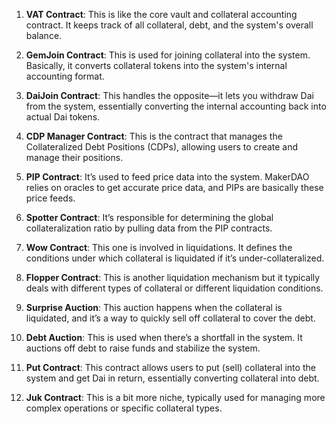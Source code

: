
1. **VAT Contract**: This is like the core vault and collateral accounting contract. It keeps track of all collateral, debt, and the system's overall balance.

2. **GemJoin Contract**: This is used for joining collateral into the system. Basically, it converts collateral tokens into the system's internal accounting format.

3. **DaiJoin Contract**: This handles the opposite—it lets you withdraw Dai from the system, essentially converting the internal accounting back into actual Dai tokens.

4. **CDP Manager Contract**: This is the contract that manages the Collateralized Debt Positions (CDPs), allowing users to create and manage their positions.

5. **PIP Contract**: It’s used to feed price data into the system. MakerDAO relies on oracles to get accurate price data, and PIPs are basically these price feeds.

6. **Spotter Contract**: It’s responsible for determining the global collateralization ratio by pulling data from the PIP contracts.

7. **Wow Contract**: This one is involved in liquidations. It defines the conditions under which collateral is liquidated if it’s under-collateralized.

8. **Flopper Contract**: This is another liquidation mechanism but it typically deals with different types of collateral or different liquidation conditions.

9. **Surprise Auction**: This auction happens when the collateral is liquidated, and it’s a way to quickly sell off collateral to cover the debt.

10. **Debt Auction**: This is used when there’s a shortfall in the system. It auctions off debt to raise funds and stabilize the system.

11. **Put Contract**: This contract allows users to put (sell) collateral into the system and get Dai in return, essentially converting collateral into debt.

12. **Juk Contract**: This is a bit more niche, typically used for managing more complex operations or specific collateral types.

